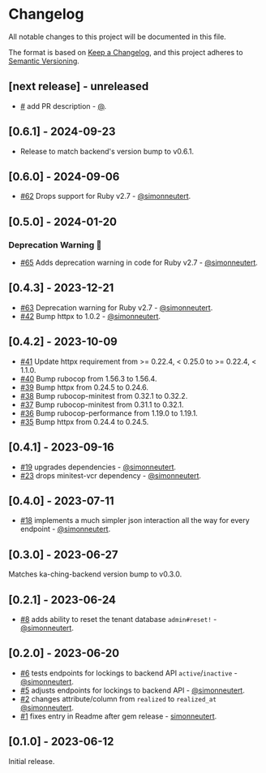 # Changelog

All notable changes to this project will be documented in this file.

The format is based on [Keep a Changelog](https://keepachangelog.com/en/1.0.0/),
and this project adheres to [Semantic Versioning](https://semver.org/spec/v2.0.0.html).

## [next release] - unreleased

- [#<PRNUMBER>](https://github.com/simonneutert/ka-ching-client/pull/<PRNUMBER>) add PR description - [@<username>](https://github.com/<username>).

## [0.6.1] - 2024-09-23

- Release to match backend's version bump to v0.6.1.

## [0.6.0] - 2024-09-06

- [#62](https://github.com/simonneutert/ka-ching-client/pull/62) Drops support for Ruby v2.7 - [@simonneutert](https://github.com/simonneutert).

## [0.5.0] - 2024-01-20

### Deprecation Warning 🚨

- [#65](https://github.com/simonneutert/ka-ching-client/pull/65) Adds deprecation warning in code for Ruby v2.7 - [@simonneutert](https://github.com/simonneutert).

## [0.4.3] - 2023-12-21

- [#63](https://github.com/simonneutert/ka-ching-client/pull/63) Deprecation warning for Ruby v2.7 - [@simonneutert](https://github.com/simonneutert).
- [#42](https://github.com/simonneutert/ka-ching-client/pull/42) Bump httpx to 1.0.2 - [@simonneutert](https://github.com/simonneutert).

## [0.4.2] - 2023-10-09

- [#41](https://github.com/simonneutert/ka-ching-client/pull/41) Update httpx requirement from >= 0.22.4, < 0.25.0 to >= 0.22.4, < 1.1.0.
- [#40](https://github.com/simonneutert/ka-ching-client/pull/40) Bump rubocop from 1.56.3 to 1.56.4.
- [#39](https://github.com/simonneutert/ka-ching-client/pull/39) Bump httpx from 0.24.5 to 0.24.6.
- [#38](https://github.com/simonneutert/ka-ching-client/pull/38) Bump rubocop-minitest from 0.32.1 to 0.32.2.
- [#37](https://github.com/simonneutert/ka-ching-client/pull/37) Bump rubocop-minitest from 0.31.1 to 0.32.1.
- [#36](https://github.com/simonneutert/ka-ching-client/pull/36) Bump rubocop-performance from 1.19.0 to 1.19.1.
- [#35](https://github.com/simonneutert/ka-ching-client/pull/35) Bump httpx from 0.24.4 to 0.24.5.

## [0.4.1] - 2023-09-16

- [#19](https://github.com/simonneutert/ka-ching-client/pull/19) upgrades dependencies - [@simonneutert](https://github.com/simonneutert).
- [#23](https://github.com/simonneutert/ka-ching-client/pull/23) drops minitest-vcr dependency - [@simonneutert](https://github.com/simonneutert).

## [0.4.0] - 2023-07-11

- [#18](https://github.com/simonneutert/ka-ching-client/pull/18) implements a much simpler json interaction all the way for every endpoint - [@simonneutert](https://github.com/simonneutert).

## [0.3.0] - 2023-06-27

Matches ka-ching-backend version bump to v0.3.0.

## [0.2.1] - 2023-06-24

- [#8](https://github.com/simonneutert/ka-ching-client/pull/8) adds ability to reset the tenant database `admin#reset!` - [@simonneutert](https://github.com/simonneutert).

## [0.2.0] - 2023-06-20

- [#6](https://github.com/simonneutert/ka-ching-client/pull/6) tests endpoints for lockings to backend API `active`/`inactive` - [@simonneutert](https://github.com/simonneutert).
- [#5](https://github.com/simonneutert/ka-ching-client/pull/5) adjusts endpoints for lockings to backend API - [@simonneutert](https://github.com/simonneutert).
- [#2](https://github.com/simonneutert/ka-ching-backend/pull/2) changes attribute/column from `realized` to `realized_at` [@simonneutert](https://github.com/simonneutert).
- [#1](https://github.com/simonneutert/ka-ching-client/pull/1) fixes entry in Readme after gem release - [simonneutert](https://github.com/simonneutert).

## [0.1.0] - 2023-06-12

Initial release.
